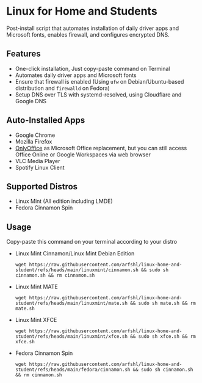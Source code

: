 # Linux for Home and Students

Post-install script that automates installation of daily driver apps and Microsoft fonts, enables firewall, and configures encrypted DNS.

## Features
- One-click installation, Just copy-paste command on Terminal
- Automates daily driver apps and Microsoft fonts
- Ensure that firewall is enabled (Using `ufw` on Debian/Ubuntu-based distribution and `firewalld` on Fedora)
- Setup DNS over TLS with systemd-resolved, using Cloudflare and Google DNS

## Auto-Installed Apps
- Google Chrome
- Mozilla Firefox
- [OnlyOffice](https://www.onlyoffice.com/download-desktop.aspx) as Microsoft Office replacement, but you can still access Office Online or Google Workspaces via web browser
- VLC Media Player
- Spotify Linux Client

## Supported Distros
- Linux Mint (All edition including LMDE)
- Fedora Cinnamon Spin

## Usage

Copy-paste this command on your terminal according to your distro

- Linux Mint Cinnamon/Linux Mint Debian Edition

      wget https://raw.githubusercontent.com/arfshl/linux-home-and-student/refs/heads/main/linuxmint/cinnamon.sh && sudo sh cinnamon.sh && rm cinnamon.sh

- Linux Mint MATE

      wget https://raw.githubusercontent.com/arfshl/linux-home-and-student/refs/heads/main/linuxmint/mate.sh && sudo sh mate.sh && rm mate.sh

- Linux Mint XFCE

      wget https://raw.githubusercontent.com/arfshl/linux-home-and-student/refs/heads/main/linuxmint/xfce.sh && sudo sh xfce.sh && rm xfce.sh

- Fedora Cinnamon Spin

      wget https://raw.githubusercontent.com/arfshl/linux-home-and-student/refs/heads/main/fedora/cinnamon.sh && sudo sh cinnamon.sh && rm cinnamon.sh

